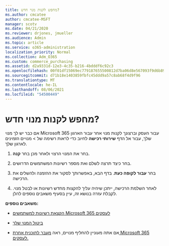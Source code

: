 ```yaml
---
title: מחפש לקנות מנוי חדש?
ms.author: cmcatee
author: cmcatee-MSFT
manager: scotv
ms.date: 04/21/2020
ms.reviewer: drjones, jmueller
ms.audience: Admin
ms.topic: article
ms.service: o365-administration
localization_priority: Normal
ms.collection: Adm_O365
ms.custom: commerce_purchasing
ms.assetid: d2a9331d-12e3-4c35-b216-4bdddf6c92c3
ms.openlocfilehash: 00f01df15069ec779187655500812d7ba06d8e567093f9d6b89f96fe8e57a2dc
ms.sourcegitcommit: d71b18e1403859fbfc45ddd9a57c8ab68f4d9f96
ms.translationtype: MT
ms.contentlocale: he-IL
ms.lasthandoff: 08/06/2021
ms.locfileid: "54500449"
---
```

# <a name="looking-to-buy-a-new-subscription"></a>מחפש לקנות מנוי חדש?

אם כבר יש לך מנוי Microsoft 365 עבור העסק וברצונך לקנות מנוי אחר עבור הארגון שלך, עבור אל הדף **שירותי רכישה** לחיוב כדי לראות רשימה של \> [](https://go.microsoft.com/fwlink/p/?linkid=868433) מנויים הזמינים לארגון שלך.
 
1. בחר את המנוי הרצוי ולאחר מכן בחר **קנה**.

2. בחר כיצד תרצה לשלם ואת מספר רשיונות המשתמשים הדרושים.

3. בחר **עבור לקופה כעת**. בדף הבא, באפשרותך לסקור את ההזמנה ולהשלים את הרכישה.

4. לאחר השלמת הרכישה, ייתכן שיהיה עליך להקצות מחדש רשיונות או לבטל מנוי. לקבלת עזרה בנושא זה, עיין בסעיף משאבים נוספים להלן.

 **משאבים נוספים:**
  
- [הקצאת רשיונות למשתמשים Microsoft 365 לעסקים](/microsoft-365/admin/add-users/add-users)
    
- [ביטול המנוי שלך](/microsoft-365/commerce/subscriptions/cancel-your-subscription)
    
- אם אתה מעוניין להחליף מנויים, ראה [מעבר לתוכנית אחרת Microsoft 365 לעסקים.](/microsoft-365/commerce/subscriptions/switch-to-a-different-plan)